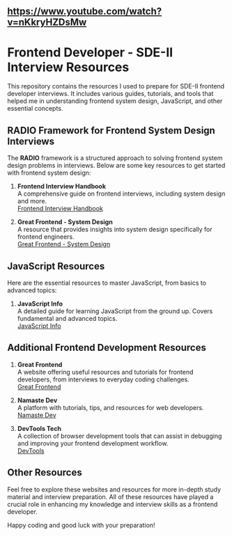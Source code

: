 https://www.youtube.com/watch?v=nKkryHZDsMw
---
# Frontend Developer - SDE-II Interview Resources

This repository contains the resources I used to prepare for SDE-II frontend developer interviews. It includes various guides, tutorials, and tools that helped me in understanding frontend system design, JavaScript, and other essential concepts.

## RADIO Framework for Frontend System Design Interviews

The **RADIO** framework is a structured approach to solving frontend system design problems in interviews. Below are some key resources to get started with frontend system design:

1. **Frontend Interview Handbook**  
   A comprehensive guide on frontend interviews, including system design and more.  
   [Frontend Interview Handbook](https://www.frontendinterviewhandbook...)

2. **Great Frontend - System Design**  
   A resource that provides insights into system design specifically for frontend engineers.  
   [Great Frontend - System Design](https://www.greatfrontend.com/system-...)

## JavaScript Resources

Here are the essential resources to master JavaScript, from basics to advanced topics:

1. **JavaScript Info**  
   A detailed guide for learning JavaScript from the ground up. Covers fundamental and advanced topics.  
   [JavaScript Info](https://javascript.info)

## Additional Frontend Development Resources

1. **Great Frontend**  
   A website offering useful resources and tutorials for frontend developers, from interviews to everyday coding challenges.  
   [Great Frontend](https://www.greatfrontend.com?fpr=shreya38)

2. **Namaste Dev**  
   A platform with tutorials, tips, and resources for web developers.  
   [Namaste Dev](https://namastedev.com?_aff=946684814871)

3. **DevTools Tech**  
   A collection of browser development tools that can assist in debugging and improving your frontend development workflow.  
   [DevTools](https://devtools.tech)

## Other Resources

Feel free to explore these websites and resources for more in-depth study material and interview preparation. All of these resources have played a crucial role in enhancing my knowledge and interview skills as a frontend developer.

Happy coding and good luck with your preparation!

